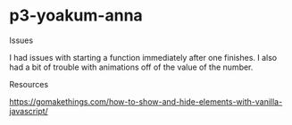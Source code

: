 # p3-yoakum-anna
Issues

I had issues with starting a function immediately after one finishes. I also had a bit of trouble with animations off of the value of the number. 

Resources

https://gomakethings.com/how-to-show-and-hide-elements-with-vanilla-javascript/
